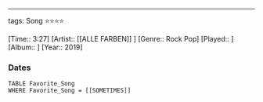 ---
tags: Song ⭐⭐⭐⭐ 

[Time:: 3:27]
[Artist:: [[ALLE FARBEN]] ]
[Genre:: Rock Pop]
[Played:: ]
[Album:: ]
[Year:: 2019]
### Dates
````dataview
TABLE Favorite_Song
WHERE Favorite_Song = [[SOMETIMES]]
````